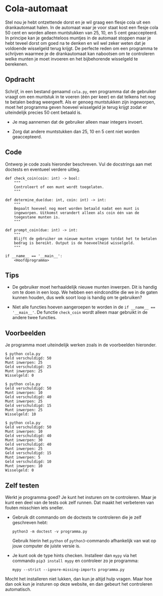 # Cola-automaat

Stel nou je hebt ontzettende dorst en je wil graag een flesje cola uit een drankautomaat halen.
In de automaat waar je voor staat kost een flesje cola 50 cent en worden alleen muntstukken van 25, 10, en 5 cent geaccepteerd.
In principe kan je gedachteloos muntjes in de automaat stoppen maar je hebt teveel dorst om goed na te denken en wil wel zeker weten dat je voldoende wisselgeld terug krijgt.
De perfecte reden om een programma te schrijven waarmee je de drankautomaat kan nabootsen om te controleren welke munten je moet invoeren en het bijbehorende wisselgeld te berekenen.

## Opdracht

Schrijf, in een bestand genaamd `cola.py`, een programma dat de gebruiker vraagt om een muntstuk in te voeren (één per keer) en dat telkens het nog te betalen bedrag weergeeft.
Als er genoeg muntstukken zijn ingeworpen, moet het programma geven hoeveel wisselgeld je terug krijgt zodat er uiteindelijk precies 50 cent betaald is.

* Je mag aannemen dat de gebruiker alleen maar integers invoert.

* Zorg dat andere muntstukken dan 25, 10 en 5 cent niet worden geaccepteerd.

## Code

Ontwerp je code zoals hieronder beschreven. Vul de docstrings aan met doctests en eventueel verdere uitleg.

    def check_coin(coin: int) -> bool:
        """
        Controleert of een munt wordt toegelaten.
        """

    def determine_due(due: int, coin: int) -> int:
        """
        Bepaalt hoeveel nog moet worden betaald nadat een munt is
        ingeworpen. Uitkomst verandert alleen als coin één van de 
        toegestane munten is.
        """

    def prompt_coin(due: int) -> int:
        """
        Blijft de gebruiker om nieuwe munten vragen totdat het te betalen
        bedrag is bereikt. Output is de hoeveelheid wisselgeld.
        """

    if __name__ == '__main__':
        <Hoofdprogramma>

## Tips

* De gebruiker moet herhaaldelijk nieuwe munten inwerpen. Dit is handig om te doen in een loop. We hebben een eindconditie die we in de gaten kunnen houden, dus welk soort loop is handig om te gebruiken?

* Niet alle functies hoeven aangeroepen te worden in de `if __name__ == '__main__'`. De functie `check_coin` wordt alleen maar gebruikt in de andere twee functies.

## Voorbeelden

Je programma moet uiteindelijk werken zoals in de voorbeelden hieronder.

    $ python cola.py
    Geld verschuldigd: 50
    Munt inwerpen: 25
    Geld verschuldigd: 25
    Munt inwerpen: 25
    Wisselgeld: 0

    $ python cola.py
    Geld verschuldigd: 50
    Munt inwerpen: 10
    Geld verschuldigd: 40
    Munt inwerpen: 25
    Geld verschuldigd: 15
    Munt inwerpen: 25
    Wisselgeld: 10

    $ python cola.py
    Geld verschuldigd: 50
    Munt inwerpen: 10
    Geld verschuldigd: 40
    Munt inwerpen: 30
    Geld verschuldigd: 40
    Munt inwerpen: 25
    Geld verschuldigd: 15
    Munt inwerpen: 5
    Geld verschuldigd: 10
    Munt inwerpen: 10
    Wisselgeld: 0

## Zelf testen

Werkt je programma goed? Je kunt het insturen om te controleren. Maar je kunt een deel van de tests ook zelf runnen. Dat maakt het verbeteren van fouten misschien iets sneller.

-   Gebruik dit commando om de doctests te controleren die je zelf geschreven hebt:

        python3 -m doctest -v programma.py

    Gebruik hierin het `python` of `python3`-commando afhankelijk van wat op jouw computer de juiste versie is.

-   Je kunt ook de type hints checken. Installeer dan `mypy` via het commando `pip3 install mypy` en controleer zo je programma:

        mypy --strict --ignore-missing-imports programma.py

Mocht het installeren niet lukken, dan kun je altijd hulp vragen. Maar hoe dan ook kun je insturen op deze website, en dan gebeurt het controleren automatisch.
